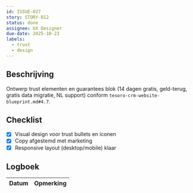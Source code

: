 ```yaml
---
id: ISSUE-027
story: STORY-012
status: done
assignee: UX Designer
due-date: 2025-10-23
labels:
  - trust
  - design
---
```


## Beschrijving
Ontwerp trust elementen en guarantees blok (14 dagen gratis, geld-terug, gratis data migratie, NL support) conform `tesoro-crm-website-blueprint.md#4.7`.

## Checklist
- [x] Visual design voor trust bullets en iconen
- [x] Copy afgestemd met marketing
- [x] Responsive layout (desktop/mobile) klaar

## Logboek
| Datum | Opmerking |
|-------|-----------|
